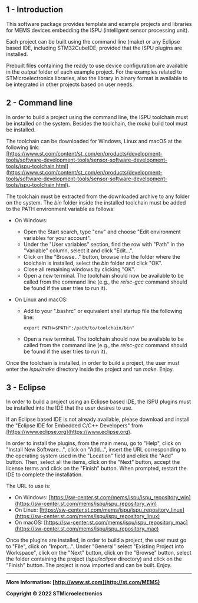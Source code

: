 ## 1 - Introduction

This software package provides template and example projects and libraries for MEMS devices embedding the ISPU (intelligent sensor processing unit).

Each project can be built using the command line (make) or any Eclipse based IDE, including STM32CubeIDE, provided that the ISPU plugins are installed.

Prebuilt files containing the ready to use device configuration are available in the *output* folder of each example project. For the examples related to STMicroelectronics libraries, also the library in binary format is available to be integrated in other projects based on user needs.

## 2 - Command line

In order to build a project using the command line, the ISPU toolchain must be installed on the system. Besides the toolchain, the *make* build tool must be installed.

The toolchain can be downloaded for Windows, Linux and macOS at the following link: [https://www.st.com/content/st_com/en/products/development-tools/software-development-tools/sensor-software-development-tools/ispu-toolchain.html](https://www.st.com/content/st_com/en/products/development-tools/software-development-tools/sensor-software-development-tools/ispu-toolchain.html).

The toolchain must be extracted from the downloaded archive to any folder on the system. The *bin* folder inside the installed toolchain must be added to the PATH environment variable as follows:

* On Windows:

  * Open the Start search, type "env" and choose "Edit environment variables for your account".
  * Under the "User variables" section, find the row with "Path" in the "Variable" column, select it and click "Edit...".
  * Click on the "Browse..." button, browse into the folder where the toolchain is installed, select the *bin* folder and click "OK".
  * Close all remaining windows by clicking "OK".
  * Open a new terminal. The toolchain should now be available to be called from the command line (e.g., the *reisc-gcc* command should be found if the user tries to run it).

* On Linux and macOS:

  * Add to your ".bashrc" or equivalent shell startup file the following line:

    ```shell
    export PATH=$PATH":/path/to/toolchain/bin"
    ```

  * Open a new terminal. The toolchain should now be available to be called from the command line (e.g., the *reisc-gcc* command should be found if the user tries to run it).

Once the toolchain is installed, in order to build a project, the user must enter the *ispu/make* directory inside the project and run *make*. Enjoy.

## 3 - Eclipse

In order to build a project using an Eclipse based IDE, the ISPU plugins must be installed into the IDE that the user desires to use.

If an Eclipse based IDE is not already available, please download and install the "Eclipse IDE for Embedded C/C++ Developers" from [https://www.eclipse.org](https://www.eclipse.org).

In order to install the plugins, from the main menu, go to "Help", click on "Install New Software...", click on "Add...", insert the URL corresponding to the operating system used in the "Location" field and click the "Add" button. Then, select all the items, click on the "Next" button, accept the license terms and click on the "Finish" button. When prompted, restart the IDE to complete the installation.

The URL to use is:

* On Windows: [https://sw-center.st.com/mems/ispu/ispu_repository_win](https://sw-center.st.com/mems/ispu/ispu_repository_win)
* On Linux: [https://sw-center.st.com/mems/ispu/ispu_repository_linux](https://sw-center.st.com/mems/ispu/ispu_repository_linux)
* On macOS: [https://sw-center.st.com/mems/ispu/ispu_repository_mac](https://sw-center.st.com/mems/ispu/ispu_repository_mac)

Once the plugins are installed, in order to build a project, the user must go to "File", click on "Import...". Under "General" select "Existing Project into Workspace", click on the "Next" button, click on the "Browse" button, select the folder containing the project (*ispu/eclipse* directory) and click on the "Finish" button. The project is now imported and can be built. Enjoy.

------

**More Information: [http://www.st.com](http://st.com/MEMS)**

**Copyright © 2022 STMicroelectronics**
